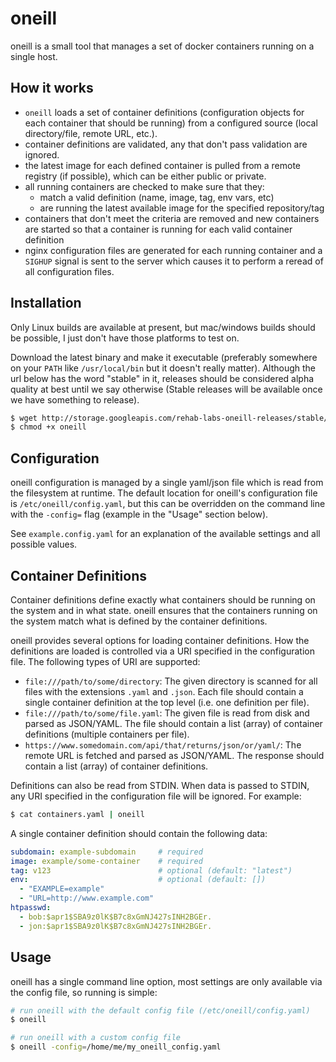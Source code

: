 oneill
======

oneill is a small tool that manages a set of docker containers running on a single host.


## How it works

- `oneill` loads a set of container definitions (configuration objects for
  each container that should be running) from a configured source (local
  directory/file, remote URL, etc.).
- container definitions are validated, any that don't pass validation are
  ignored.
- the latest image for each defined container is pulled from a remote registry
  (if possible), which can be either public or private.
- all running containers are checked to make sure that they:
  - match a valid definition (name, image, tag, env vars, etc)
  - are running the latest available image for the specified repository/tag
- containers that don't meet the criteria are removed and new containers are
  started so that a container is running for each valid container definition
- nginx configuration files are generated for each running container and a
  `SIGHUP` signal is sent to the server which causes it to perform a reread of
  all configuration files.


## Installation

Only Linux builds are available at present, but mac/windows builds should be
possible, I just don't have those platforms to test on.

Download the latest binary and make it executable (preferably somewhere on
your `PATH` like `/usr/local/bin` but it doesn't really matter). Although the
url below has the word "stable" in it, releases should be considered alpha
quality at best until we say otherwise (Stable releases will be available once
we have something to release).

```bash
$ wget http://storage.googleapis.com/rehab-labs-oneill-releases/stable/oneill
$ chmod +x oneill
```


## Configuration

oneill configuration is managed by a single yaml/json file which is read from
the filesystem at runtime. The default location for oneill's configuration
file is `/etc/oneill/config.yaml`, but this can be overridden on the command
line with the `-config=` flag (example in the "Usage" section below).

See `example.config.yaml` for an explanation of the available settings and all
possible values.


## Container Definitions

Container definitions define exactly what containers should be running on the
system and in what state. oneill ensures that the containers running on the
system match what is defined by the container definitions.

oneill provides several options for loading container definitions. How the
definitions are loaded is controlled via a URI specified in the configuration
file. The following types of URI are supported:

- `file:///path/to/some/directory`: The given directory is scanned for all
  files with the extensions `.yaml` and `.json`. Each file should contain a
  single container definition at the top level (i.e. one definition per file).
- `file:///path/to/some/file.yaml`: The given file is read from disk and
  parsed as JSON/YAML. The file should contain a list (array) of container
  definitions (multiple containers per file).
- `https://www.somedomain.com/api/that/returns/json/or/yaml/`: The remote URL
  is fetched and parsed as JSON/YAML. The response should contain a list
  (array) of container definitions.

Definitions can also be read from STDIN. When data is passed to STDIN, any URI
specified in the configuration file will be ignored. For example:

```bash
$ cat containers.yaml | oneill
```

A single container definition should contain the following data:

```yaml
subdomain: example-subdomain     # required
image: example/some-container    # required
tag: v123                        # optional (default: "latest")
env:                             # optional (default: [])
  - "EXAMPLE=example"
  - "URL=http://www.example.com"
htpasswd:
  - bob:$apr1$SBA9z0lK$B7c8xGmNJ427sINH2BGEr.
  - jon:$apr1$SBA9z0lK$B7c8xGmNJ427sINH2BGEr.
```


## Usage

oneill has a single command line option, most settings are only available via
the config file, so running is simple:

```bash
# run oneill with the default config file (/etc/oneill/config.yaml)
$ oneill

# run oneill with a custom config file
$ oneill -config=/home/me/my_oneill_config.yaml
```
